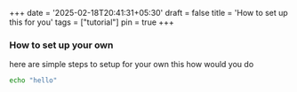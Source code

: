 +++
date = '2025-02-18T20:41:31+05:30'
draft = false
title = 'How to set up this for you'
tags = ["tutorial"]
pin = true
+++

### How to set up your own 
here are simple steps to setup for your own this how would you do 
<!--more-->

``` bash
echo "hello"

```
```
```


